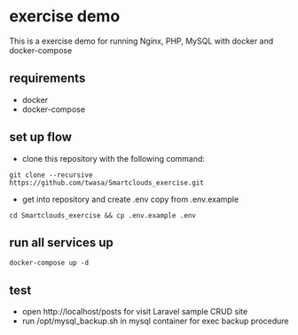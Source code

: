 # exercise demo
This is a exercise demo for running Nginx, PHP, MySQL with docker and docker-compose


## requirements
- docker
- docker-compose

## set up flow
- clone this repository with the following command:
```shell
git clone --recursive https://github.com/twasa/Smartclouds_exercise.git
```
- get into repository and create .env copy from .env.example

```shell
cd Smartclouds_exercise && cp .env.example .env
```

## run all services up

```shell
docker-compose up -d
```

## test
- open http://localhost/posts for visit Laravel sample CRUD site
- run /opt/mysql_backup.sh in mysql container for exec backup procedure
